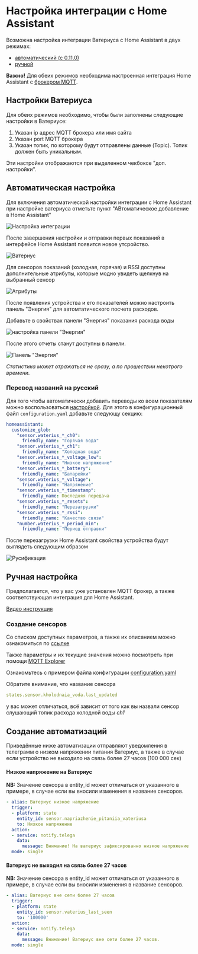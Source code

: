 # Настройка интеграции c Home Assistant

Возможна настройка интеграции Ватериуса с Home Assistant в двух режимах:

- [автоматический (с 0.11.0)](#автоматическая-настройка)
- [ручной](#ручная-настройка)

**Важно!** Для обеих режимов необходима настроенная интеграция Home Assistant c [брокером MQTT](https://www.home-assistant.io/integrations/mqtt/).

## Настройки Ватериуса

Для обеих режимов необходимо, чтобы были заполнены следующие настройки в Ватериусе:
1. Указан ip адрес MQTT брокера или имя сайта
2. Указан port MQTT брокера
3. Указан топик, по которому будут отправлены данные (Topic). Топик должен быть уникальным.

Эти настройки отображаются при выделенном чекбоксе "доп. настройки".


## Автоматическая настройка

Для включения автоматической настройки интеграции с Home Assistant при настройке ватериуса отметьте пункт "АВтоматическое добавление в Home Assistant"

![Настройка интеграции](files/ha_setup.jpg)

После завершения настройки и отправки первых показаний в интерфейсе Home Assistant появится новое утсройство.

![Ватериус](files/ha_waterius_eng.jpg)

Для сенсоров показаний (холодная, горячая) и RSSI доступны дополнительные атрибуты, которые модно увидеть щелкнув на выбранный сенсор

![Атрибуты](files/ha_sensor_attrs.jpg)

После появления устройства и его показателей можно настроить панель "Энергия" для автомтатического посчета расходов.

Добавьте в свойствах панели "Энергия" показания расхода воды

![настройка панели "Энергия"](files/ha_energy_setup.jpg)

После этого отчеты станут доступны в панели.

![Панель "Энергия"](files/ha_energy_view.jpg)

_Статистика может отражаться не сразу, а по прошествии некотрого времени._

### Перевод названий на русский

Для того чтобы автоматически добавить переводы ко всем показателям можно воспользоваться [настройкой](https://www.home-assistant.io/docs/configuration/customizing-devices/#customizing-entities). Для этого в конфигурационный файл `configuration.yaml` добавьте следующу секцию:

```yaml
homeassistant:
  customize_glob:
    "sensor.waterius_*_ch0":
      friendly_name: "Горячая вода"
    "sensor.waterius_*_ch1":
      friendly_name: "Холодная вода"
    "sensor.waterius_*_voltage_low":
      friendly_name: "Низкое напряжение"
    "sensor.waterius_*_battery":
      friendly_name: "Батарейки"
    "sensor.waterius_*_voltage":
      friendly_name: "Напряжение"
    "sensor.waterius_*_timestamp":
      friendly_name: Последняя передача
    "sensor.waterius_*_resets":
      friendly_name: "Перезагрузки"
    "sensor.waterius_*_rssi":
      friendly_name: "Качество связи"
    "number.waterius_*_period_min":
      friendly_name: "Период отправки"
```

После перезагрузки Home Assistant свойства устройства будут выглядеть следующим образом

![Русификация](files/ha_waterius_rus.jpg)

## Ручная настройка

Предполагается, что у вас уже установлен MQTT брокер, а также соответствующая интеграция для Home Assistant.

[Видео инструкция](https://www.youtube.com/watch?v=50J8hMOy7Dc)

### Создание сенсоров

Со списком доступных параметров, а также их описанием можно ознакомиться по [ссылке](https://github.com/dontsovcmc/waterius/blob/master/Export.md)

Также параметры и их текущие значения можно посмотреть при помощи [MQTT Explorer](http://mqtt-explorer.com/)

Ознакомьтесь с примером файла конфигурации [configuration.yaml](homeassistant.configuration.yaml)

Обратите внимание, что название сенсора

```yaml
states.sensor.kholodnaia_voda.last_updated
```

у вас может отличаться, всё зависит от того как вы назвали сенсор слушающий топик расхода холодной воды *ch1*

## Создание автоматизаций

Приведённые ниже автоматизации отправляют уведомления в телеграмм о низком напряжении питания Ватериус, а также в случае если устройство не выходило на связь более 27 часов (100 000 сек)

#### Низкое напряжение на Ватериус

**NB:** Значение сенсора в entity_id может отличаться от указанного в примере, в случае если вы вносили изменения в название сенсоров.

```yaml
- alias: Ватериус низкое напряжение
  trigger:
  - platform: state
    entity_id: sensor.napriazhenie_pitaniia_vateriusa
    to: Низкое напряжение
  action:
  - service: notify.telega
    data:
      message: Внимание! На ватериус зафиксированно низкое напряжение
  mode: single
```

#### Ватериус не выходил на связь более 27 часов

**NB:** Значение сенсора в entity_id может отличаться от указанного в примере, в случае если вы вносили изменения в название сенсоров.

```yaml
- alias: Ватериус вне сети более 27 часов
  trigger:
  - platform: state
    entity_id: sensor.vaterius_last_seen
    to: '100000'
  action:
  - service: notify.telega
    data:
      message: Внимание! Ватериус вне сети более 27 часов.
  mode: single
```
